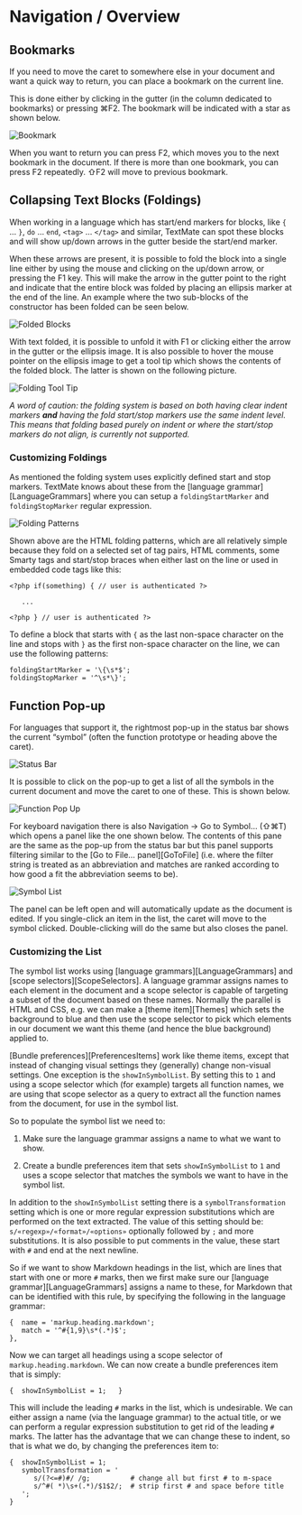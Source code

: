 # Navigation / Overview

## Bookmarks

If you need to move the caret to somewhere else in your document and want a quick way to return, you can place a bookmark on the current line.

This is done either by clicking in the gutter (in the column dedicated to bookmarks) or pressing &#x2318;F2. The bookmark will be indicated with a star as shown below.

![Bookmark](bookmark.png)

When you want to return you can press F2, which moves you to the next bookmark in the document. If there is more than one bookmark, you can press F2 repeatedly. &#x21E7;F2 will move to previous bookmark.

## Collapsing Text Blocks (Foldings)

When working in a language which has start/end markers for blocks, like `{` … `}`, `do` … `end`, `<tag>` … `</tag>` and similar, TextMate can spot these blocks and will show up/down arrows in the gutter beside the start/end marker.

When these arrows are present, it is possible to fold the block into a single line either by using the mouse and clicking on the up/down arrow, or pressing the F1 key. This will make the arrow in the gutter point to the right and indicate that the entire block was folded by placing an ellipsis marker at the end of the line. An example where the two sub-blocks of the constructor has been folded can be seen below.

![Folded Blocks](folded_blocks.png)

With text folded, it is possible to unfold it with F1 or clicking either the arrow in the gutter or the ellipsis image. It is also possible to hover the mouse pointer on the ellipsis image to get a tool tip which shows the contents of the folded block. The latter is shown on the following picture.

![Folding Tool Tip](folding_tool_tip.png)

_A word of caution: the folding system is based on both having clear indent markers **and** having the fold start/stop markers use the same indent level. This means that folding based purely on indent or where the start/stop markers do not align, is currently not supported._

### Customizing Foldings

As mentioned the folding system uses explicitly defined start and stop markers. TextMate knows about these from the [language grammar][LanguageGrammars] where you can setup a `foldingStartMarker` and `foldingStopMarker` regular expression.

![Folding Patterns](folding_patterns.png)

Shown above are the HTML folding patterns, which are all relatively simple because they fold on a selected set of tag pairs, HTML comments, some Smarty tags and start/stop braces when either last on the line or used in embedded code tags like this:

    <?php if(something) { // user is authenticated ?>

       ...

    <?php } // user is authenticated ?>

To define a block that starts with `{` as the last non-space character on the line and stops with `}` as the first non-space character on the line, we can use the following patterns:

    foldingStartMarker = '\{\s*$';
    foldingStopMarker = '^\s*\}';


## Function Pop-up

For languages that support it, the rightmost pop-up in the status bar shows the current “symbol” (often the function prototype or heading above the caret).

![Status Bar](status_bar.png)

It is possible to click on the pop-up to get a list of all the symbols in the current document and move the caret to one of these. This is shown below.

![Function Pop Up](function_pop_up.png)

For keyboard navigation there is also Navigation &#x2192; Go to Symbol… (&#x21E7;&#x2318;T) which opens a panel like the one shown below. The contents of this pane are the same as the pop-up from the status bar but this panel supports filtering similar to the [Go to File… panel][GoToFile] (i.e. where the filter string is treated as an abbreviation and matches are ranked according to how good a fit the abbreviation seems to be).

![Symbol List](symbol_list.png)

The panel can be left open and will automatically update as the document is edited. If you single-click an item in the list, the caret will move to the symbol clicked. Double-clicking will do the same but also closes the panel.

### Customizing the List

The symbol list works using [language grammars][LanguageGrammars] and [scope selectors][ScopeSelectors]. A language grammar assigns names to each element in the document and a scope selector is capable of targeting a subset of the document based on these names. Normally the parallel is HTML and CSS, e.g. we can make a [theme item][Themes] which sets the background to blue and then use the scope selector to pick which elements in our document we want this theme (and hence the blue background) applied to.

[Bundle preferences][PreferencesItems] work like theme items, except that instead of changing visual settings they (generally) change non-visual settings. One exception is the `showInSymbolList`. By setting this to `1` and using a scope selector which (for example) targets all function names, we are using that scope selector as a query to extract all the function names from the document, for use in the symbol list.

So to populate the symbol list we need to:

 1. Make sure the language grammar assigns a name to what we want to show.

 2. Create a bundle preferences item that sets `showInSymbolList` to `1` and uses a scope selector that matches the symbols we want to have in the symbol list.

In addition to the `showInSymbolList` setting there is a `symbolTransformation` setting which is one or more regular expression substitutions which are performed on the text extracted. The value of this setting should be: `s/«regexp»/«format»/«options»` optionally followed by `;` and more substitutions. It is also possible to put comments in the value, these start with `#` and end at the next newline.

So if we want to show Markdown headings in the list, which are lines that start with one or more `#` marks, then we first make sure our [language grammar][LanguageGrammars] assigns a name to these, for Markdown that can be identified with this rule, by specifying the following in the language grammar:

    {  name = 'markup.heading.markdown';
       match = '^#{1,9}\s*(.*)$';
    },

Now we can target all headings using a scope selector of `markup.heading.markdown`. We can now create a bundle preferences item that is simply:

    {  showInSymbolList = 1;   }

This will include the leading `#` marks in the list, which is undesirable. We can either assign a name (via the language grammar) to the actual title, or we can perform a regular expression substitution to get rid of the leading `#` marks. The latter has the advantage that we can change these to indent, so that is what we do, by changing the preferences item to:

    {  showInSymbolList = 1;
       symbolTransformation = '
          s/(?<=#)#/ /g;          # change all but first # to m-space
          s/^#( *)\s+(.*)/$1$2/;  # strip first # and space before title
       ';
    }
